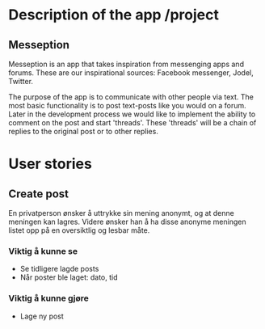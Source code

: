 # Description of the app /project

## Messeption
Messeption is an app that takes inspiration from messenging apps and forums. These are our inspirational sources: Facebook messenger, Jodel, Twitter.

The purpose of the app is to communicate with other people via text. The most basic functionality is to post text-posts like you would on a forum. Later in the development process we would like to implement the ability to comment on the post and start 'threads'. These 'threads' will be a chain of replies to the original post or to other replies.

# User stories

## Create post

En privatperson ønsker å uttrykke sin mening anonymt, og at denne meningen kan lagres. Videre ønsker han å ha 
disse anonyme meningen listet opp på en oversiktlig og lesbar måte.

### Viktig å kunne se
- Se tidligere lagde posts
- Når poster ble laget: dato, tid

### Viktig å kunne gjøre
- Lage ny post
